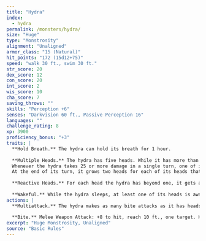 ```yaml
---
title: "Hydra"
index:
  - hydra
permalink: /monsters/hydra/
size: "Huge"
type: "Monstrosity"
alignment: "Unaligned"
armor_class: "15 (Natural)"
hit_points: "172 (15d12+75)"
speed: "walk 30 ft., swim 30 ft."
str_score: 20
dex_score: 12
con_score: 20
int_score: 2
wis_score: 10
cha_score: 7
saving_throws: ""
skills: "Perception +6"
senses: "Darkvision 60 ft., Passive Perception 16"
languages: ""
challenge_rating: 8
xp: 3900
proficiency_bonus: "+3"
traits: |
  **Hold Breath.** The hydra can hold its breath for 1 hour.
  
  **Multiple Heads.** The hydra has five heads. While it has more than one head, the hydra has advantage on saving throws against being blinded, charmed, deafened, frightened, stunned, and knocked unconscious.
  Whenever the hydra takes 25 or more damage in a single turn, one of its heads dies. If all its heads die, the hydra dies.
  At the end of its turn, it grows two heads for each of its heads that died since its last turn, unless it has taken fire damage since its last turn. The hydra regains 10 hit points for each head regrown in this way.
  
  **Reactive Heads.** For each head the hydra has beyond one, it gets an extra reaction that can be used only for opportunity attacks.
  
  **Wakeful.** While the hydra sleeps, at least one of its heads is awake.
actions: |
  **Multiattack.** The hydra makes as many bite attacks as it has heads.
  
  **Bite.** Melee Weapon Attack: +8 to hit, reach 10 ft., one target. Hit: 10 (1d10 + 5) piercing damage.  
excerpt: "Huge Monstrosity, Unaligned"
source: "Basic Rules"
---
```

